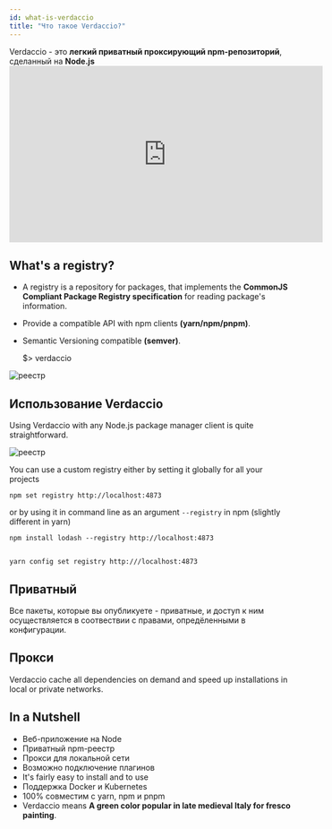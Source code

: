 ```yaml
---
id: what-is-verdaccio
title: "Что такое Verdaccio?"
---
```


Verdaccio - это **легкий приватный проксирующий npm-репозиторий**, сделанный на **Node.js** <iframe width="560" height="315" src="https://www.youtube.com/embed/hDIFKzmoCaA?enablejsapi=1" frameborder="0" allow="accelerometer; autoplay; encrypted-media; gyroscope; picture-in-picture" allowfullscreen mark="crwd-mark"></iframe> 

## What's a registry?

* A registry is a repository for packages, that implements the **CommonJS Compliant Package Registry specification** for reading package's information.
* Provide a compatible API with npm clients **(yarn/npm/pnpm)**.
* Semantic Versioning compatible **(semver)**.

    $> verdaccio
    

![реестр](assets/verdaccio_server.gif)

## Использование Verdaccio

Using Verdaccio with any Node.js package manager client is quite straightforward.

![реестр](assets/npm_install.gif)

You can use a custom registry either by setting it globally for all your projects

    npm set registry http://localhost:4873
    

or by using it in command line as an argument `--registry` in npm (slightly different in yarn)

    npm install lodash --registry http://localhost:4873
    

    yarn config set registry http:///localhost:4873
    

## Приватный

Все пакеты, которые вы опубликуете - приватные, и доступ к ним осуществляется в соотвествии с правами, опредёленными в конфигурации.

## Прокси

Verdaccio cache all dependencies on demand and speed up installations in local or private networks.

## In a Nutshell

* Веб-приложение на Node
* Приватный npm-реестр
* Прокси для локальной сети
* Возможно подключение плагинов
* It's fairly easy to install and to use
* Поддержка Docker и Kubernetes
* 100% совместим с yarn, npm и pnpm
* Verdaccio means **A green color popular in late medieval Italy for fresco painting**.
